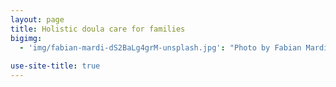 ```yaml
---
layout: page
title: Holistic doula care for families
bigimg:
  - 'img/fabian-mardi-dS2BaLg4grM-unsplash.jpg': "Photo by Fabian Mardi on Unsplash"
  
use-site-title: true
---
```


